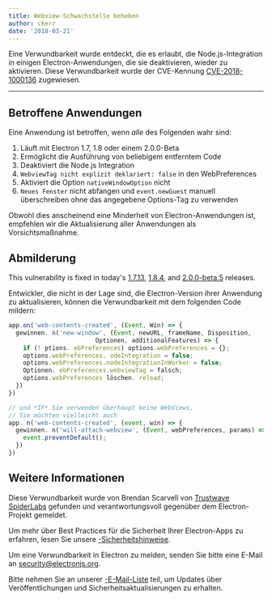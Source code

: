 ```yaml
---
title: Webview-Schwachstelle beheben
author: ckerr
date: '2018-03-21'
---
```


Eine Verwundbarkeit wurde entdeckt, die es erlaubt, die Node.js-Integration in einigen Electron-Anwendungen, die sie deaktivieren, wieder zu aktivieren. Diese Verwundbarkeit wurde der CVE-Kennung [CVE-2018-1000136](https://cve.mitre.org/cgi-bin/cvename.cgi?name=CVE-2018-1000136) zugewiesen.

---

## Betroffene Anwendungen

Eine Anwendung ist betroffen, wenn *alle* des Folgenden wahr sind:

 1. Läuft mit Electron 1.7, 1.8 oder einem 2.0.0-Beta
 2. Ermöglicht die Ausführung von beliebigem entferntem Code
 3. Deaktiviert die Node.js Integration
 4. `WebviewTag nicht explizit deklariert: false` in den WebPreferences
 5. Aktiviert die Option `nativeWindowOption` nicht
 6. `Neues Fenster` nicht abfangen und `event.newGuest` manuell überschreiben ohne das angegebene Options-Tag zu verwenden

Obwohl dies anscheinend eine Minderheit von Electron-Anwendungen ist, empfehlen wir die Aktualisierung aller Anwendungen als Vorsichtsmaßnahme.

## Abmilderung

This vulnerability is fixed in today's [1.7.13](https://github.com/electron/electron/releases/tag/v1.7.13), [1.8.4](https://github.com/electron/electron/releases/tag/v1.8.4), and [2.0.0-beta.5](https://github.com/electron/electron/releases/tag/v2.0.0-beta.5) releases.

Entwickler, die nicht in der Lage sind, die Electron-Version ihrer Anwendung zu aktualisieren, können die Verwundbarkeit mit dem folgenden Code mildern:

```js
app.on('web-contents-created', (Event, Win) => {
  gewinnen. n('new-window', (Event, newURL, frameName, Disposition,
                        Optionen, additionalFeatures) => {
    if (! ptions. ebPreferences) options.webPreferences = {};
    options.webPreferences. odeIntegration = false;
    options.webPreferences.nodeIntegrationInWorker = false;
    Optionen. ebPreferences.webviewTag = falsch;
    options.webPreferences löschen. reload;
  })
})

// und *IF* Sie verwenden überhaupt keine WebViews,
// Sie möchten vielleicht auch
app. n('web-contents-created', (event, win) => {
  gewinnen. n('will-attach-webview', (Event, webPreferences, params) => {
    event.preventDefault();
  })
})
```

## Weitere Informationen

Diese Verwundbarkeit wurde von Brendan Scarvell von [Trustwave SpiderLabs](https://www.trustwave.com/Company/SpiderLabs/) gefunden und verantwortungsvoll gegenüber dem Electron-Projekt gemeldet.

Um mehr über Best Practices für die Sicherheit Ihrer Electron-Apps zu erfahren, lesen Sie unsere [-Sicherheitshinweise](https://electronjs.org/docs/tutorial/security).

Um eine Verwundbarkeit in Electron zu melden, senden Sie bitte eine E-Mail an security@electronjs.org.

Bitte nehmen Sie an unserer [-E-Mail-Liste](https://groups.google.com/forum/#!forum/electronjs) teil, um Updates über Veröffentlichungen und Sicherheitsaktualisierungen zu erhalten.

